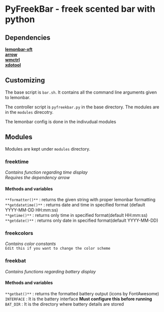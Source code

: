 # PyFreekBar -  freek scented bar with python 

## Dependencies
**[lemonbar-xft](https://github.com/krypt-n/bar "krypt-n/bar")**  
**[arrow](https://pypi.python.org/pypi/arrow "pip install arrow")**  
**[wmctrl](http://tripie.sweb.cz/utils/wmctrl/)**  
**[xdotool](http://www.semicomplete.com/projects/xdotool/)**  
## Customizing  
The base script is `bar.sh`. It contains all the command line arguments given to lemonbar.  

The controller script is `pyfreekbar.py` in the base directory. The modules are in the `modules` direcotry.   

The lemonbar config is done in the indivudual modules  

## Modules  
Modules are kept under `modules` directory.  
### freektime  
_Contains function regarding time display_  
_Requires the dependency arrow_  
#### Methods and variables  
`**formatter()**` : returns the given string with proper lemonbar formatting  
`**getdatetime()**` : returns date and time in specified format (default YYYY-MM-DD HH:mm:ss)  
`**getime()**` : returns only time in specified format(default HH:mm:ss)  
`**getdate()**` : returns only date in specified format(default YYYY-MM-DD)  

### freekcolors  
_Contains color constants_  
`Edit this if you want to change the color scheme`  

### freekbat  
_Contains functions regarding battery display_  
#### Methods and variables  
`**getbat()**` : returns the formatted battery output (icons by FontAwesome)  
`INTERFACE` : It is the battery interface **Must configure this before running**  
`BAT_DIR` : It is the directory where battery details are stored  
